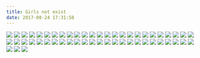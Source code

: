 ```yaml
---
title: Girls not exist
date: 2017-08-24 17:31:58
---
```

![](https://ws1.sinaimg.cn/large/610dc034ly1fiuiw5givwj20u011h79a.jpg)
![](https://ws1.sinaimg.cn/large/610dc034ly1fitcjyruajj20u011h412.jpg)
![](https://ws1.sinaimg.cn/large/610dc034ly1fis7dvesn6j20u00u0jt4.jpg)
![](https://ws1.sinaimg.cn/large/610dc034ly1fir1jbpod5j20ip0newh3.jpg)
![](https://ws1.sinaimg.cn/large/610dc034ly1fil82i7zsmj20u011hwja.jpg)
![](https://ws1.sinaimg.cn/large/610dc034ly1fik2q1k3noj20u00u07wh.jpg)
![](https://ws1.sinaimg.cn/large/610dc034ly1fiiiyfcjdoj20u00u0ju0.jpg)
![](https://ws1.sinaimg.cn/large/610dc034ly1fiednrydq8j20u011itfz.jpg)
![](https://ws1.sinaimg.cn/large/610dc034ly1fid5poqfznj20u011imzm.jpg)
![](https://ws1.sinaimg.cn/large/610dc034ly1fibksd2mbmj20u011iacx.jpg)
![](https://ws1.sinaimg.cn/large/610dc034gy1fi678xgq1ij20pa0vlgo4.jpg)
![](https://ws1.sinaimg.cn/large/610dc034gy1fi502l3eqjj20u00hz41j.jpg)
![](https://ws1.sinaimg.cn/large/610dc034gy1fi2okd7dtjj20u011h40b.jpg)
![](http://ww1.sinaimg.cn/large/610dc034ly1fhyeyv5qwkj20u00u0q56.jpg)
![](http://ww1.sinaimg.cn/large/610dc034ly1fhxe0hfzr0j20u011in1q.jpg)
![](https://ws1.sinaimg.cn/large/610dc034gy1fhvf13o2eoj20u011hjx6.jpg)
![](https://ws1.sinaimg.cn/large/610dc034gy1fhupzs0awwj20u00u0tcf.jpg)
![](http://ww1.sinaimg.cn/large/610dc034ly1fhrcmgo6p0j20u00u00uu.jpg)
![](https://ws1.sinaimg.cn/large/610dc034ly1fhq25406waj20u00u0b29.jpg)
![](https://ws1.sinaimg.cn/large/610dc034ly1fhovjwwphfj20u00u04qp.jpg)
![](https://ws1.sinaimg.cn/large/610dc034ly1fhnqjm1vczj20rs0rswia.jpg)
![](https://ws1.sinaimg.cn/large/610dc034ly1fhj5228gwdj20u00u0qv5.jpg)
![](https://ws1.sinaimg.cn/large/610dc034ly1fhj53yz5aoj21hc0xcn41.jpg)
![](https://ws1.sinaimg.cn/large/610dc034ly1fhhz28n9vyj20u00u00w9.jpg)
![](https://ws1.sinaimg.cn/large/610dc034ly1fhgsi7mqa9j20ku0kuh1r.jpg)
![](https://ws1.sinaimg.cn/large/610dc034ly1fhfmsbxvllj20u00u0q80.jpg)
![](https://ws1.sinaimg.cn/large/610dc034ly1fhegpeu0h5j20u011iae5.jpg)
![](https://ws1.sinaimg.cn/large/610dc034ly1fhb0t7ob2mj20u011itd9.jpg)
![](https://ws1.sinaimg.cn/large/610dc034gy1fh9utulf4kj20u011itbo.jpg)
![](https://ws1.sinaimg.cn/large/610dc034ly1fh8ox6bmjlj20u00u0mz7.jpg)
![](https://ws1.sinaimg.cn/large/610dc034ly1fh7hwi9lhzj20u011hqa9.jpg)
![](https://ws1.sinaimg.cn/large/610dc034ly1fgllsthvu1j20u011in1p.jpg)
![](https://ws1.sinaimg.cn/large/610dc034ly1fgj7jho031j20u011itci.jpg)
![](https://ws1.sinaimg.cn/large/610dc034ly1fgi3vd6irmj20u011i439.jpg)
![](https://ws1.sinaimg.cn/large/610dc034ly1fgepc1lpvfj20u011i0wv.jpg)
![](https://ws1.sinaimg.cn/large/610dc034ly1fgdmpxi7erj20qy0qyjtr.jpg)
![](https://ws1.sinaimg.cn/large/610dc034ly1fgchgnfn7dj20u00uvgnj.jpg)
![](https://ws1.sinaimg.cn/large/610dc034ly1fgbbp94y9zj20u011idkf.jpg)
![](https://ws1.sinaimg.cn/large/610dc034ly1fga6auw8ycj20u00u00uw.jpg)
![](https://ws1.sinaimg.cn/large/d23c7564ly1fg7ow5jtl9j20pb0pb4gw.jpg)
![](http://wx1.sinaimg.cn/mw600/629b62e4gy1fiuvfundl3j20w30foq51.jpg)
![](http://wx3.sinaimg.cn/mw600/629b62e4gy1fiuvfu8s07j20xv0eatb0.jpg)
![](http://wx4.sinaimg.cn/mw600/629b62e4gy1fiuvfvfxbgj20zk0k0q7b.jpg)
![](http://wx1.sinaimg.cn/mw600/629b62e4gy1fiuvfv0qbjj20zk0k0acd.jpg)
![](http://wx3.sinaimg.cn/thumb180/7ff5fbafly1fisxcy559ng208c0aehdt.gif)
![](http://wx3.sinaimg.cn/mw600/005Dt8Kogy1firm3q0vrej30hs0noq5m.jpg)
![](http://wx3.sinaimg.cn/mw600/64bd7fffgy1fiuttkl84aj20zk1hctmu.jpg)
![](http://wx1.sinaimg.cn/thumb180/0064wDqKly1fitzdw8l22g306j07be81.gif)
![](http://wx2.sinaimg.cn/thumb180/006EGVA0gy1fiusvwsi68g30dv07pnn4.gif)
![](http://wx2.sinaimg.cn/mw600/006EGVA0gy1fiurrwu0n4j30hs0jtdic.jpg)
![](http://wx4.sinaimg.cn/mw600/006EGVA0gy1fiurrwy8b6j30hr0hhdhi.jpg)
![](http://wx4.sinaimg.cn/mw600/006EGVA0gy1fiurrwqn7aj30hs0jv404.jpg)
![](http://wx3.sinaimg.cn/thumb180/ba49586fgy1fdq3eem80qg206y0511ky.gif)
